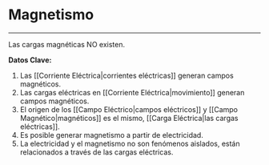 # Magnetismo
***
Las cargas magnéticas NO existen. 

**Datos Clave:**
1. Las [[Corriente Eléctrica|corrientes eléctricas]] generan campos magnéticos.
2. Las cargas eléctricas en [[Corriente Eléctrica|movimiento]] generan campos magnéticos.
3. El origen de los [[Campo Eléctrico|campos eléctricos]] y [[Campo Magnético|magnéticos]] es el mismo, [[Carga Eléctrica|las cargas eléctricas]].
4. Es posible generar magnetismo a partir de electricidad.
5. La electricidad y el magnetismo no son fenómenos aislados, están relacionados a través de las cargas eléctricas.
